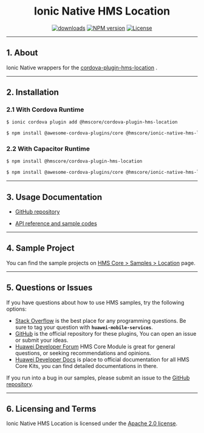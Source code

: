 <p align="center">
  <h1 align="center">Ionic Native HMS Location</h1>
</p>


<p align="center">
  <a href="https://www.npmjs.com/package/@hmscore/ionic-native-hms-location"><img src="https://img.shields.io/npm/dm/@hmscore/ionic-native-hms-location?color=%23007EC6&style=for-the-badge" alt="downloads"></a>
  <a href="https://www.npmjs.com/package/@hmscore/ionic-native-hms-location"><img src="https://img.shields.io/npm/v/@hmscore/ionic-native-hms-location?color=%23ed2a1c&style=for-the-badge" alt="NPM version"></a>
  <a href="./LICENSE"><img src="https://img.shields.io/npm/l/@hmscore/ionic-native-hms-location.svg?color=%3bcc62&style=for-the-badge" alt="License"></a>
</p>

---

## 1. About

Ionic Native wrappers for
the [cordova-plugin-hms-location](https://www.npmjs.com/package/@hmscore/cordova-plugin-hms-location)
.

---

## 2. Installation

### 2.1 With Cordova Runtime

```bash
$ ionic cordova plugin add @hmscore/cordova-plugin-hms-location
```

```bash
$ npm install @awesome-cordova-plugins/core @hmscore/ionic-native-hms-location
```

### 2.2 With Capacitor Runtime

```bash
$ npm install @hmscore/cordova-plugin-hms-location
```

```bash
$ npm install @awesome-cordova-plugins/core @hmscore/ionic-native-hms-location
```

---

## 3. Usage Documentation

- [GitHub repository](https://github.com/HMS-Core/hms-cordova-plugin)

- [API reference and sample codes](https://developer.huawei.com/consumer/en/doc/development/HMS-Plugin-References-V1/overview-0000001050140386-V1?ha_source=hms1)

---

## 4. Sample Project

You can find the sample projects
on [HMS Core > Samples > Location](https://developer.huawei.com/consumer/en/doc/overview/HMS-Core-Plugin?ha_source=hms1)
page.

---

## 5. Questions or Issues

If you have questions about how to use HMS samples, try the following options:

- [Stack Overflow](https://stackoverflow.com/questions/tagged/huawei-mobile-services) is the best
  place for any programming questions. Be sure to tag your question
  with **`huawei-mobile-services`**.
- [GitHub](https://github.com/HMS-Core/hms-cordova-plugin) is the official repository for these
  plugins, You can open an issue or submit your ideas.
- [Huawei Developer Forum](https://forums.developer.huawei.com/forumPortal/en/home?fid=0101187876626530001&ha_source=hms1)
  HMS Core Module is great for general questions, or seeking recommendations and opinions.
- [Huawei Developer Docs](https://developer.huawei.com/consumer/en/doc/overview/HMS-Core-Plugin?ha_source=hms1)
  is place to official documentation for all HMS Core Kits, you can find detailed documentations in
  there.

If you run into a bug in our samples, please submit an issue to
the [GitHub repository](https://github.com/HMS-Core/hms-cordova-plugin).

---

## 6. Licensing and Terms

Ionic Native HMS Location is licensed under the [Apache 2.0 license](LICENSE).
